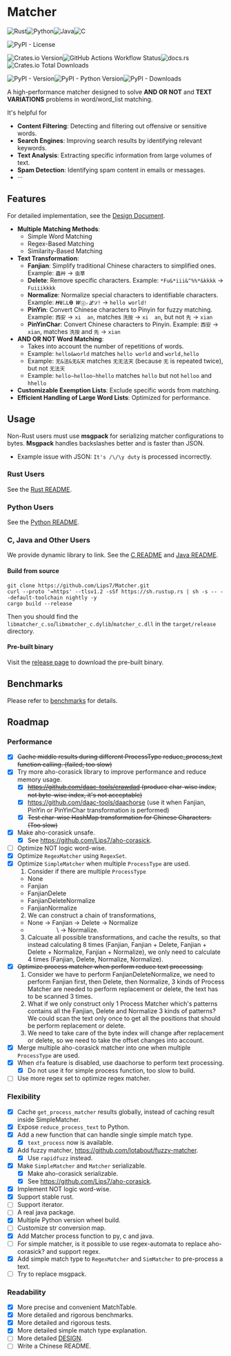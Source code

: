 # Matcher

![Rust](https://img.shields.io/badge/rust-%23000000.svg?style=for-the-badge&logo=rust&logoColor=white)![Python](https://img.shields.io/badge/python-3670A0?style=for-the-badge&logo=python&logoColor=ffdd54)![Java](https://img.shields.io/badge/java-%23ED8B00.svg?style=for-the-badge&logo=openjdk&logoColor=white)![C](https://img.shields.io/badge/c-%2300599C.svg?style=for-the-badge&logo=c&logoColor=white)

![PyPI - License](https://img.shields.io/pypi/l/matcher_py)

![Crates.io Version](https://img.shields.io/crates/v/matcher_rs)![GitHub Actions Workflow Status](https://img.shields.io/github/actions/workflow/status/lips7/Matcher/test.yml)![docs.rs](https://img.shields.io/docsrs/matcher_rs)![Crates.io Total Downloads](https://img.shields.io/crates/d/matcher_rs)

![PyPI - Version](https://img.shields.io/pypi/v/matcher_py)![PyPI - Python Version](https://img.shields.io/pypi/pyversions/matcher_py)![PyPI - Downloads](https://img.shields.io/pypi/dm/matcher_py)

A high-performance matcher designed to solve **AND OR NOT** and **TEXT VARIATIONS** problems in word/word_list matching.

It's helpful for
- **Content Filtering**: Detecting and filtering out offensive or sensitive words.
- **Search Engines**: Improving search results by identifying relevant keywords.
- **Text Analysis**: Extracting specific information from large volumes of text.
- **Spam Detection**: Identifying spam content in emails or messages.
- ···

## Features

For detailed implementation, see the [Design Document](./DESIGN.md).

- **Multiple Matching Methods**:
  - Simple Word Matching
  - Regex-Based Matching
  - Similarity-Based Matching
- **Text Transformation**:
  - **Fanjian**: Simplify traditional Chinese characters to simplified ones.
    Example: `蟲艸` -> `虫草`
  - **Delete**: Remove specific characters.
    Example: `*Fu&*iii&^%%*&kkkk` -> `Fuiiikkkk`
  - **Normalize**: Normalize special characters to identifiable characters.
    Example: `𝜢𝕰𝕃𝙻𝝧 𝙒ⓞᵣℒ𝒟!` -> `hello world!`
  - **PinYin**: Convert Chinese characters to Pinyin for fuzzy matching.
    Example: `西安` -> ` xi  an `, matches `洗按` -> ` xi  an `, but not `先` -> ` xian `
  - **PinYinChar**: Convert Chinese characters to Pinyin.
    Example: `西安` -> `xian`, matches `洗按` and `先` -> `xian`
- **AND OR NOT Word Matching**:
  - Takes into account the number of repetitions of words.
  - Example: `hello&world` matches `hello world` and `world,hello`
  - Example: `无&法&无&天` matches `无无法天` (because `无` is repeated twice), but not `无法天`
  - Example: `hello~helloo~hhello` matches `hello` but not `helloo` and `hhello`
- **Customizable Exemption Lists**: Exclude specific words from matching.
- **Efficient Handling of Large Word Lists**: Optimized for performance.

## Usage

Non-Rust users must use **msgpack** for serializing matcher configurations to bytes. **Msgpack** handles backslashes better and is faster than JSON.
  - Example issue with JSON: `It's /\/\y duty` is processed incorrectly.

### Rust Users

See the [Rust README](./matcher_rs/README.md).

### Python Users

See the [Python README](./matcher_py/README.md).

### C, Java and Other Users

We provide dynamic library to link. See the [C README](./matcher_c/README.md) and [Java README](./matcher_java/README.md).

#### Build from source

```shell
git clone https://github.com/Lips7/Matcher.git
curl --proto '=https' --tlsv1.2 -sSf https://sh.rustup.rs | sh -s -- --default-toolchain nightly -y
cargo build --release
```

Then you should find the `libmatcher_c.so`/`libmatcher_c.dylib`/`matcher_c.dll` in the `target/release` directory.

#### Pre-built binary

Visit the [release page](https://github.com/Lips7/Matcher/releases) to download the pre-built binary.

## Benchmarks

Please refer to [benchmarks](./matcher_rs/README.md#benchmarks) for details.

## Roadmap

### Performance
- [x] ~~Cache middle results during different ProcessType reduce_process_text function calling. (failed, too slow)~~
- [x] Try more aho-corasick library to improve performance and reduce memory usage.
  - [x] ~~https://github.com/daac-tools/crawdad (produce char-wise index, not byte-wise index, it's not acceptable)~~
  - [x] https://github.com/daac-tools/daachorse (use it when Fanjian, PinYin or PinYinChar transformation is performed)
  - [x] ~~Test char-wise HashMap transformation for Chinese Characters. (Too slow)~~
- [x] Make aho-corasick unsafe.
  - [x] See https://github.com/Lips7/aho-corasick.
- [ ] Optimize NOT logic word-wise.
- [x] Optimize `RegexMatcher` using `RegexSet`.
- [x] Optimize `SimpleMatcher` when multiple `ProcessType` are used.
  1. Consider if there are multiple `ProcessType`
   * None
   * Fanjian
   * FanjianDelete
   * FanjianDeleteNormalize
   * FanjianNormalize
  2. We can construct a chain of transformations,
   * None -> Fanjian -> Delete -> Normalize
   * &nbsp;&nbsp;&nbsp;&nbsp;&nbsp;&nbsp;&nbsp;&nbsp;&nbsp;&nbsp;&nbsp;&nbsp;&nbsp;&nbsp;&nbsp;&nbsp;&nbsp;\ -> Normalize.
  3. Calcuate all possible transformations, and cache the results, so that instead calculating 8 times (Fanjian, Fanjian + Delete, Fanjian + Delete + Normalize, Fanjian + Normalize), we only need to calculate 4 times (Fanjian, Delete, Normalize, Normalize).
- [x] ~~Optimize process matcher when perform reduce text processing.~~
  1. Consider we have to perform FanjianDeleteNormalize, we need to perform Fanjian first, then Delete, then Normalize, 3 kinds of Process Matcher are needed to perform replacement or delete, the text has to be scanned 3 times.
  2. What if we only construct only 1 Process Matcher which's patterns contains all the Fanjian, Delete and Normalize 3 kinds of patterns? We could scan the text only once to get all the positions that should be perform replacement or delete.
  3. We need to take care of the byte index will change after replacement or delete, so we need to take the offset changes into account.
- [x] Merge multiple aho-corasick matcher into one when multiple `ProcessType` are used.
- [x] When `dfa` feature is disabled, use daachorse to perform text processing.
  - [x] Do not use it for simple process function, too slow to build.
- [ ] Use more regex set to optimize regex matcher.

### Flexibility
- [x] Cache `get_process_matcher` results globally, instead of caching result inside SimpleMatcher.
- [x] Expose `reduce_process_text` to Python.
- [x] Add a new function that can handle single simple match type.
  - [x] `text_process` now is available.
- [x] Add fuzzy matcher, https://github.com/lotabout/fuzzy-matcher.
  - [x] Use `rapidfuzz` instead.
- [x] Make `SimpleMatcher` and `Matcher` serializable.
  - [x] Make aho-corasick serializable.
  - [x] See https://github.com/Lips7/aho-corasick.
- [x] Implement NOT logic word-wise.
- [x] Support stable rust.
- [ ] Support iterator.
- [ ] A real java package.
- [x] Multiple Python version wheel build.
- [ ] Customize str conversion map.
- [x] Add Matcher process function to py, c and java.
- [ ] For simple matcher, is it possible to use regex-automata to replace aho-corasick? and support regex.
- [x] Add simple match type to `RegexMatcher` and `SimMatcher` to pre-process a text.
- [ ] Try to replace msgpack.

### Readability
- [x] More precise and convenient MatchTable.
- [x] More detailed and rigorous benchmarks.
- [x] More detailed and rigorous tests.
- [x] More detailed simple match type explanation.
- [ ] More detailed [DESIGN](./DESIGN.md).
- [ ] Write a Chinese README.